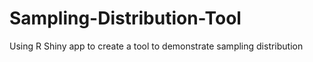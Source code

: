 # Sampling-Distribution-Tool
Using R Shiny app to create a tool to demonstrate sampling distribution
